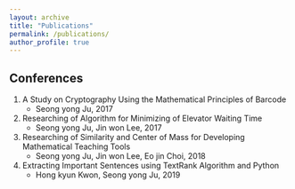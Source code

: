 ```yaml
---
layout: archive
title: "Publications"
permalink: /publications/
author_profile: true
---
```


## Conferences
1. A Study on Cryptography Using the Mathematical Principles of Barcode
   - Seong yong Ju, 2017
2. Researching of Algorithm for Minimizing of Elevator Waiting Time
   - Seong yong Ju, Jin won Lee, 2017
3. Researching of Similarity and Center of Mass for Developing Mathematical Teaching Tools
   - Seong yong Ju, Jin won Lee, Eo jin Choi, 2018
4. Extracting Important Sentences using TextRank Algorithm and Python
   - Hong kyun Kwon, Seong yong Ju, 2019

<!--
{% if author.googlescholar %}
  You can also find my articles on <u><a href="{{author.googlescholar}}">my Google Scholar profile</a>.</u>
{% endif %}

{% include base_path %}

{% for post in site.publications reversed %}
  {% include archive-single.html %}
{% endfor %}
-->
